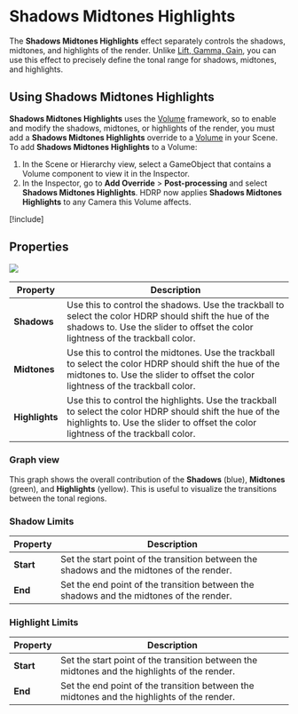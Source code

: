 # Shadows Midtones Highlights

The **Shadows Midtones Highlights** effect separately controls the shadows, midtones, and highlights of the render. Unlike [Lift, Gamma, Gain](Post-Processing-Lift-Gamma-Gain.md), you can use this effect to precisely define the tonal range for shadows, midtones, and highlights.

## Using Shadows Midtones Highlights

**Shadows Midtones Highlights** uses the [Volume](Volumes.md) framework, so to enable and modify the shadows, midtones, or highlights of the render, you must add a **Shadows Midtones Highlights** override to a [Volume](Volumes.md) in your Scene. To add **Shadows Midtones Highlights** to a Volume:

1. In the Scene or Hierarchy view, select a GameObject that contains a Volume component to view it in the Inspector.
2. In the Inspector, go to **Add Override** > **Post-processing** and select **Shadows Midtones Highlights**. HDRP now applies **Shadows Midtones Highlights** to any Camera this Volume affects.

[!include[](snippets/volume-override-api.md)]

## Properties

![](Images/Post-processingShadowsMidtonesHighlights1.png)

| **Property**   | **Description**                                              |
| -------------- | ------------------------------------------------------------ |
| **Shadows**    | Use this to control the shadows. Use the trackball to select the color HDRP should shift the hue of the shadows to. Use the slider to offset the color lightness of the trackball color. |
| **Midtones**   | Use this to control the midtones. Use the trackball to select the color HDRP should shift the hue of the midtones to. Use the slider to offset the color lightness of the trackball color. |
| **Highlights** | Use this to control the highlights. Use the trackball to select the color HDRP should shift the hue of the highlights to. Use the slider to offset the color lightness of the trackball color. |

### Graph view

This graph shows the overall contribution of the **Shadows** (blue), **Midtones** (green), and **Highlights** (yellow). This is useful to visualize the transitions between the tonal regions.

### Shadow Limits

| **Property** | **Description**                                              |
| ------------ | ------------------------------------------------------------ |
| **Start**    | Set the start point of the transition between the shadows and the midtones of the render. |
| **End**      | Set the end point of the transition between the shadows and the midtones of the render. |

### Highlight Limits

| **Property** | **Description**                                              |
| ------------ | ------------------------------------------------------------ |
| **Start**    | Set the start point of the transition between the midtones and the highlights of the render. |
| **End**      | Set the end point of the transition between the midtones and the highlights of the render. |
